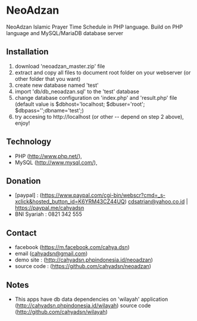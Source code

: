 # NeoAdzan
NeoAdzan Islamic Prayer Time Schedule in PHP language. Build on PHP language and MySQL/MariaDB database server 

## Installation
1. download 'neoadzan_master.zip' file
2. extract and copy all files to document root folder on your webserver (or other folder that you want)
3. create new database named 'test'
4. import 'db/db_neoadzan.sql' to the 'test' database
5. change database configuration on 'index.php' and 'result.php' file (default value is $dbhost='localhost; $dbuser='root'; $dbpass='';dbname='test';)
6. try accesing to http://localhost (or other -- depend on step 2 above), enjoy!

## Technology
+ PHP (http://www.php.net/), 
+ MySQL (http://www.mysql.com/), 

## Donation
+ [paypal] : (https://www.paypal.com/cgi-bin/webscr?cmd=_s-xclick&hosted_button_id=K6YRM43CZ44UQ) cdsatrian@yahoo.co.id | https://paypal.me/cahyadsn
+ BNI Syariah : 0821 342 555

## Contact
+ facebook (https://m.facebook.com/cahya.dsn)
+ email (cahyadsn@gmail.com)
+ demo site    : (http://cahyadsn.phpindonesia.id/neoadzan)
+ source code  : (https://github.com/cahyadsn/neoadzan)

## Notes
+ This apps have db data dependencies on 'wilayah' application (http://cahyadsn.phpindonesia.id/wilayah) source code (http://github.com/cahyadsn/wilayah)
